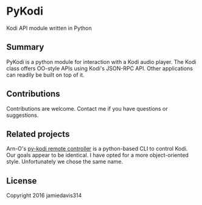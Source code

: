 PyKodi
=========================

Kodi API module written in Python

## Summary

PyKodi is a python module for interaction with a Kodi audio player. The Kodi class offers OO-style APIs using Kodi's JSON-RPC API. Other applications can readily be built on top of it.

## Contributions

Contributions are welcome. Contact me if you have questions or suggestions.

## Related projects

Arn-O's [py-kodi remote controller](https://github.com/Arn-O/py-kodi-remote-controller) is a python-based CLI to control Kodi. Our goals appear to be identical. I have opted for a more object-oriented style. Unfortunately we chose the same name.

## License

Copyright 2016 jamiedavis314
